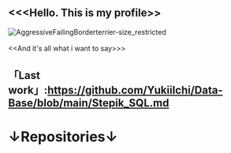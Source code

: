 <<<Hello. This is my profile>>
-
![AggressiveFailingBorderterrier-size_restricted](https://user-images.githubusercontent.com/112687355/201560526-dad5ad00-d6e5-451c-b795-85979b652ff9.gif) 

<<And it's all what i want to say>>>        　　　　　　

「Last work」:https://github.com/YukiiIchi/Data-Base/blob/main/Stepik_SQL.md
-
↓Repositories↓ 
=
